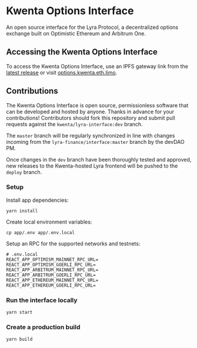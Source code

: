 # Kwenta Options Interface

An open source interface for the Lyra Protocol, a decentralized options exchange built on Optimistic Ethereum and Arbitrum One.

## Accessing the Kwenta Options Interface

To access the Kwenta Options Interface, use an IPFS gateway link from the [latest release](https://github.com/Kwenta/lyra-interface/releases/latest) or visit [options.kwenta.eth.limo](https://options.kwenta.eth.limo).

## Contributions

The Kwenta Options Interface is open source, permissionless software that can be developed and hosted by anyone. Thanks in advance for your contributions! Contributors should fork this repository and submit pull requests against the `kwenta/lyra-interface:dev` branch.

The `master` branch will be regularly synchronized in line with changes incoming from the `lyra-finance/interface:master` branch by the devDAO PM. 

Once changes in the `dev` branch have been thoroughly tested and approved, new releases to the Kwenta-hosted Lyra frontend will be pushed to the `deploy` branch.

### Setup

Install app dependencies:

```
yarn install
```

Create local environment variables:

```
cp app/.env app/.env.local
```

Setup an RPC for the supported networks and testnets:

```
# .env.local
REACT_APP_OPTIMISM_MAINNET_RPC_URL=
REACT_APP_OPTIMISM_GOERLI_RPC_URL=
REACT_APP_ARBITRUM_MAINNET_RPC_URL=
REACT_APP_ARBITRUM_GOERLI_RPC_URL=
REACT_APP_ETHEREUM_MAINNET_RPC_URL=
REACT_APP_ETHEREUM_GOERLI_RPC_URL=
```

### Run the interface locally

```
yarn start
```

### Create a production build

```
yarn build
```
